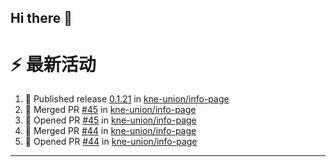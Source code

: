 ## Hi there 👋

<!--

**Here are some ideas to get you started:**

🙋‍♀️ A short introduction - what is your organization all about?
🌈 Contribution guidelines - how can the community get involved?
👩‍💻 Useful resources - where can the community find your docs? Is there anything else the community should know?
🍿 Fun facts - what does your team eat for breakfast?
🧙 Remember, you can do mighty things with the power of [Markdown](https://docs.github.com/github/writing-on-github/getting-started-with-writing-and-formatting-on-github/basic-writing-and-formatting-syntax)
-->


# ⚡ 最新活动

<!--START_SECTION:activity-->
1. 🚀 Published release [0.1.21](https://github.com/kne-union/info-page/releases/tag/0.1.21) in [kne-union/info-page](https://github.com/kne-union/info-page)
2. 🎉 Merged PR [#45](https://github.com/kne-union/info-page/pull/45) in [kne-union/info-page](https://github.com/kne-union/info-page)
3. 💪 Opened PR [#45](https://github.com/kne-union/info-page/pull/45) in [kne-union/info-page](https://github.com/kne-union/info-page)
4. 🎉 Merged PR [#44](https://github.com/kne-union/info-page/pull/44) in [kne-union/info-page](https://github.com/kne-union/info-page)
5. 💪 Opened PR [#44](https://github.com/kne-union/info-page/pull/44) in [kne-union/info-page](https://github.com/kne-union/info-page)
<!--END_SECTION:activity-->

---
